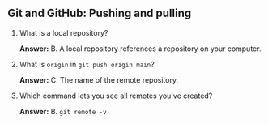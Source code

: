 ## Git and GitHub: Pushing and pulling

1. What is a local repository?

    **Answer:** B. A local repository references a repository on your computer.

1. What is `origin` in `git push origin main`?

    **Answer:** C. The name of the remote repository.

1. Which command lets you see all remotes you've created?

    **Answer:** B. `git remote -v`
